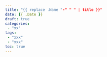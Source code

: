 ```yaml
---
title: "{{ replace .Name "-" " " | title }}"
date: {{ .Date }}
draft: true
categories:
 - "xx"
tags:
 - "xxx"
 - "xxx"
toc: true
---
```



